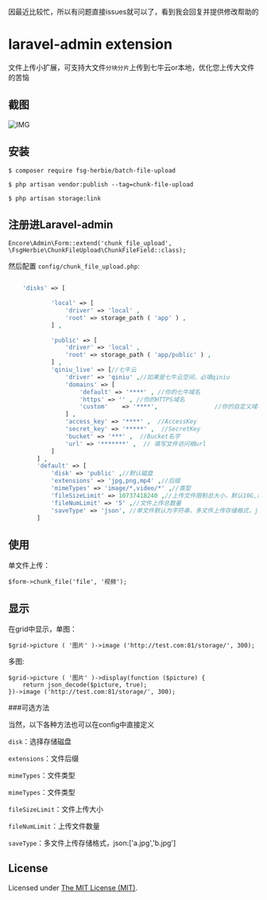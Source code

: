 因最近比较忙，所以有问题直接issues就可以了，看到我会回复并提供修改帮助的

laravel-admin extension
======


文件上传小扩展，可支持大文件`分块分片`上传到七牛云or本地，优化您上传大文件的苦恼

## 截图

![IMG](https://qn.lovyou.top/blog/2019/05/201905299427_2182.png?watermark/1/image/aHR0cHM6Ly93d3cubG92eW91LnRvcC96Yl91c2Vycy9wbHVnaW4vcWluaXV5dW4vd2F0ZXIucG5n/dissolve/80/gravity/SouthEast/dx/10/dy/10)

## 安装

```
$ composer require fsg-herbie/batch-file-upload

$ php artisan vendor:publish --tag=chunk-file-upload

$ php artisan storage:link

```

## 注册进Laravel-admin
```
Encore\Admin\Form::extend('chunk_file_upload', \FsgHerbie\ChunkFileUpload\ChunkFileField::class);
```

然后配置 `config/chunk_file_upload.php`:

```php

    'disks' => [
    
            'local' => [
                'driver' => 'local' ,
                'root' => storage_path ( 'app' ) ,
            ] ,
    
            'public' => [
                'driver' => 'local' ,
                'root' => storage_path ( 'app/public' ) ,
            ] ,
            'qiniu_live' => [//七牛云
                'driver' => 'qiniu' ,//如果是七牛云空间，必填qiniu
                'domains' => [
                    'default' => '****' , //你的七牛域名
                    'https' => '' , //你的HTTPS域名
                    'custom'    => '****',                //你的自定义域名
                ] ,
                'access_key' => '****' ,  //AccessKey
                'secret_key' => '*****' ,  //SecretKey
                'bucket' => '***' ,  //Bucket名字
                'url' => '*******' ,  // 填写文件访问根url
            ]
        ] ,
        'default' => [
            'disk' => 'public' ,//默认磁盘
            'extensions' => 'jpg,png,mp4' ,//后缀
            'mimeTypes' => 'image/*,video/*' ,//类型
            'fileSizeLimit' => 10737418240 ,//上传文件限制总大小，默认10G,默认单位为b
            'fileNumLimit' => '5' ,//文件上传总数量
            'saveType' => 'json', //单文件默认为字符串，多文件上传存储格式，json:['a.jpg','b.jpg']
        ]
```

## 使用

单文件上传：
```
$form->chunk_file('file', '视频');
```
## 显示

在grid中显示，单图：
```
$grid->picture ( '图片' )->image ('http://test.com:81/storage/', 300);
```
多图:
```
$grid->picture ( '图片' )->display(function ($picture) {
    return json_decode($picture, true);
})->image ('http://test.com:81/storage/', 300);
```

###可选方法

当然，以下各种方法也可以在config中直接定义

`disk`：选择存储磁盘

`extensions`：文件后缀

`mimeTypes`：文件类型

`mimeTypes`：文件类型

`fileSizeLimit`：文件上传大小

`fileNumLimit`：上传文件数量

`saveType`：多文件上传存储格式，json:['a.jpg','b.jpg']

License
------------
Licensed under [The MIT License (MIT)](LICENSE).

